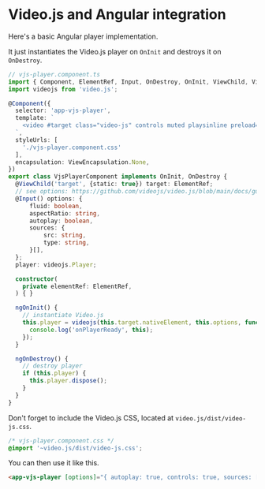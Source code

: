 # Video.js and Angular integration

Here's a basic Angular player implementation.

It just instantiates the Video.js player on `OnInit` and destroys it on `OnDestroy`.

```ts
// vjs-player.component.ts
import { Component, ElementRef, Input, OnDestroy, OnInit, ViewChild, ViewEncapsulation } from '@angular/core';
import videojs from 'video.js';

@Component({
  selector: 'app-vjs-player',
  template: `
    <video #target class="video-js" controls muted playsinline preload="none"></video>
  `,
  styleUrls: [
    './vjs-player.component.css'
  ],
  encapsulation: ViewEncapsulation.None,
})
export class VjsPlayerComponent implements OnInit, OnDestroy {
  @ViewChild('target', {static: true}) target: ElementRef;
  // see options: https://github.com/videojs/video.js/blob/main/docs/guides/options.md
  @Input() options: {
      fluid: boolean,
      aspectRatio: string,
      autoplay: boolean,
      sources: {
          src: string,
          type: string,
      }[],
  };
  player: videojs.Player;

  constructor(
    private elementRef: ElementRef,
  ) { }

  ngOnInit() {
    // instantiate Video.js
    this.player = videojs(this.target.nativeElement, this.options, function onPlayerReady() {
      console.log('onPlayerReady', this);
    });
  }

  ngOnDestroy() {
    // destroy player
    if (this.player) {
      this.player.dispose();
    }
  }
}
```

Don't forget to include the Video.js CSS, located at `video.js/dist/video-js.css`.

```css
/* vjs-player.component.css */
@import '~video.js/dist/video-js.css';
```

You can then use it like this.

```html
<app-vjs-player [options]="{ autoplay: true, controls: true, sources: [{ src: '/path/to/video.mp4', type: 'video/mp4' }]}"></app-vjs-player>
```
